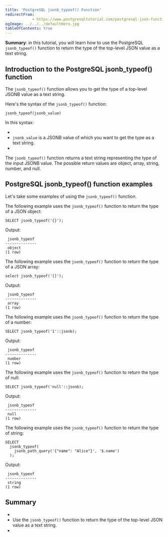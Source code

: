 ```yaml
---
title: 'PostgreSQL jsonb_typeof() Function'
redirectFrom: 
            - https://www.postgresqltutorial.com/postgresql-json-functions/postgresql-jsonb_typeof/
ogImage: ../../../defaultHero.jpg
tableOfContents: true
---
```



**Summary**: in this tutorial, you will learn how to use the PostgreSQL `jsonb_typeof()` function to return the type of the top-level JSON value as a text string.





## Introduction to the PostgreSQL jsonb_typeof() function





The `jsonb_typeof()` function allows you to get the type of a top-level JSONB value as a text string.





Here's the syntax of the `jsonb_typeof()` function:





```
jsonb_typeof(jsonb_value)
```





In this syntax:





- 
- `jsonb_value` is a JSONB value of which you want to get the type as a text string.
- 





The `jsonb_typeof()` function returns a text string representing the type of the input JSONB value. The possible return values are object, array, string, number, and null.





## PostgreSQL jsonb_typeof() function examples





Let's take some examples of using the `jsonb_typeof()` function.





The following example uses the `jsonb_typeof()` function to return the type of a JSON object:





```
SELECT jsonb_typeof('{}');
```





Output:





```
 jsonb_typeof
--------------
 object
(1 row)
```





The following example uses the `jsonb_typeof()` function to return the type of a JSON array:





```
select jsonb_typeof('[]');
```





Output:





```
 jsonb_typeof
--------------
 array
(1 row)
```





The following example uses the `jsonb_typeof()` function to return the type of a number:





```
SELECT jsonb_typeof('1'::jsonb);
```





Output:





```
 jsonb_typeof
--------------
 number
(1 row)
```





The following example uses the `jsonb_typeof()` function to return the type of null:





```
SELECT jsonb_typeof('null'::jsonb);
```





Output:





```
 jsonb_typeof
--------------
 null
(1 row)
```





The following example uses the `jsonb_typeof()` function to return the type of string:





```
SELECT
  jsonb_typeof(
    jsonb_path_query('{"name": "Alice"}', '$.name')
  );
```





Output:





```
 jsonb_typeof
--------------
 string
(1 row)
```





## Summary





- 
- Use the `jsonb_typeof()` function to return the type of the top-level JSON value as a text string.
- 


